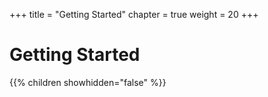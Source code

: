 +++
title = "Getting Started"
chapter = true
weight = 20
+++

# Getting Started

{{% children showhidden="false" %}}